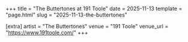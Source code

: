 +++
title = "The Buttertones at 191 Toole"
date = 2025-11-13
template = "page.html"
slug = "2025-11-13-the-buttertones"

[extra]
artist = "The Buttertones"
venue = "191 Toole"
venue_url = "https://www.191toole.com/"
+++
